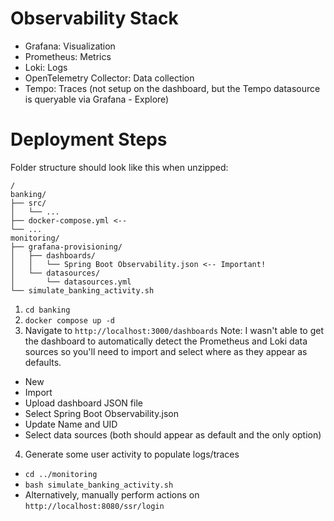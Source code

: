 # Observability Stack
- Grafana: Visualization
- Prometheus: Metrics
- Loki: Logs
- OpenTelemetry Collector: Data collection
- Tempo: Traces (not setup on the dashboard, but the Tempo datasource is queryable via Grafana - Explore) 

# Deployment Steps
Folder structure should look like this when unzipped:
```
/
banking/
├── src/
│   └── ...
├── docker-compose.yml <-- 
└── ...
monitoring/
├── grafana-provisioning/
│   ├── dashboards/
│   │   └── Spring Boot Observability.json <-- Important!
│   └── datasources/
│       └── datasources.yml
└── simulate_banking_activity.sh
```

1. `cd banking`
2. `docker compose up -d`
3. Navigate to `http://localhost:3000/dashboards`
Note: I wasn't able to get the dashboard to automatically detect the Prometheus and Loki data sources so you'll need to import and select where as they appear as defaults.
  - New
  - Import
  - Upload dashboard JSON file
  - Select Spring Boot Observability.json
  - Update Name and UID
  - Select data sources (both should appear as default and the only option)
4. Generate some user activity to populate logs/traces 
- `cd ../monitoring`
- `bash simulate_banking_activity.sh`
- Alternatively, manually perform actions on `http://localhost:8080/ssr/login`